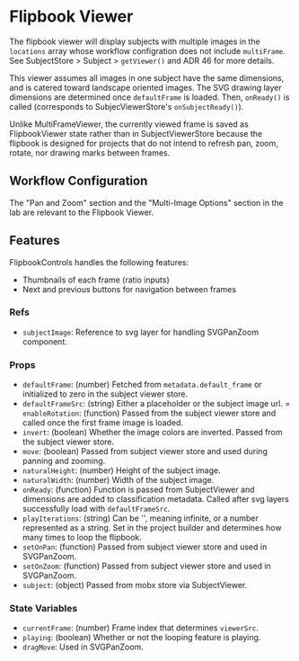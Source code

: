# Flipbook Viewer

The flipbook viewer will display subjects with multiple images in the `locations` array whose workflow configration does not include `multiFrame`. See SubjectStore > Subject > `getViewer()` and ADR 46 for more details.

This viewer assumes all images in one subject have the same dimensions, and is catered toward landscape oriented images. The SVG drawing layer dimensions are determined once `defaultFrame` is loaded. Then, `onReady()` is called (corresponds to SubjecViewerStore's `onSubjectReady()`).

Unlike MultiFrameViewer, the currently viewed frame is saved as FlipbookViewer state rather than in SubjectViewerStore because the flipbook is designed for projects that do not intend to refresh pan, zoom, rotate, nor drawing marks between frames.

## Workflow Configuration

The "Pan and Zoom" section and the "Multi-Image Options" section in the lab are relevant to the Flipbook Viewer.

## Features

FlipbookControls handles the following features:
- Thumbnails of each frame (ratio inputs)
- Next and previous buttons for navigation between frames

### Refs
- `subjectImage`: Reference to svg layer for handling SVGPanZoom component.

### Props
- `defaultFrame`: (number) Fetched from `metadata.default_frame` or initialized to zero in the subject viewer store.
- `defaultFrameSrc`: (string) Either a placeholder or the subject image url.
= `enableRotation`: (function) Passed from the subject viewer store and called once the first frame image is loaded.
- `invert`: (boolean) Whether the image colors are inverted. Passed from the subject viewer store.
- `move`: (boolean) Passed from subject viewer store and used during panning and zooming.
- `naturalHeight`: (number) Height of the subject image.
- `naturalWidth`: (number) Width of the subject image.
- `onReady`: (function) Function is passed from SubjectViewer and  dimensions are added to classification metadata. Called after svg layers successfully load with `defaultFrameSrc`.
- `playIterations`: (string) Can be '', meaning infinite, or a number represented as a string. Set in the project builder and determines how many times to loop the flipbook.
- `setOnPan`: (function) Passed from subject viewer store and used in SVGPanZoom.
- `setOnZoom`: (function) Passed from subject viewer store and used in SVGPanZoom.
- `subject`: (object) Passed from mobx store via SubjectViewer.

### State Variables
- `currentFrame`: (number) Frame index that determines `viewerSrc`.
- `playing`: (boolean) Whether or not the looping feature is playing.
- `dragMove`: Used in SVGPanZoom.
